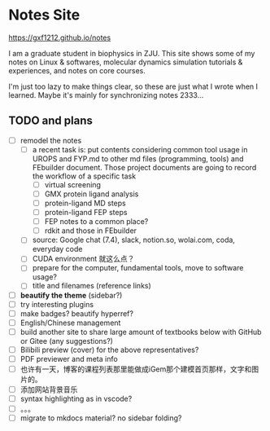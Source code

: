 # Notes Site

https://gxf1212.github.io/notes

I am a graduate student in biophysics in ZJU. This site shows some of my notes on Linux \& softwares, molecular dynamics simulation tutorials \& experiences, and notes on core courses.

I'm just too lazy to make things clear, so these are just what I wrote when I learned. Maybe it's mainly for synchronizing notes 2333...

## TODO and plans

- [ ] remodel the notes
  - [ ] a recent task is: put contents considering common tool usage in UROPS and FYP.md to other md files (programming, tools) and FEbuilder document. Those project documents are going to record the workflow of a specific task
    - [ ] virtual screening
    - [ ] GMX protein ligand analysis
    - [ ] protein-ligand MD steps
    - [ ] protein-ligand FEP steps
    - [ ] FEP notes to a common place?
    - [ ] rdkit and those in FEbuilder
  - [ ] source: Google chat (7.4), slack, notion.so, wolai.com, coda, everyday code
  - [ ] CUDA environment 就这么点？
  - [ ] prepare for the computer, fundamental tools, move to software usage?
  - [ ] title and filenames (reference links)
- [ ] **beautify the theme** (sidebar?)
- [ ] try interesting plugins
- [ ] make badges? beautify hyperref?
- [ ] English/Chinese management
- [ ] build another site to share large amount of textbooks below with GitHub or Gitee (any suggestions?)
- [ ] Bilibili preview (cover) for the above representatives?
- [ ] PDF previewer and meta info
- [ ] 也许有一天，博客的课程列表那里能做成iGem那个建模首页那样，文字和图片的。
- [ ] 添加网站背景音乐
- [ ] syntax highlighting as in vscode?
- [ ] 。。。
- [ ] migrate to mkdocs material? no sidebar folding?
